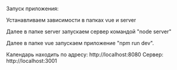 Запуск приложения: 

Устанавливаем зависимости в папках vue и server

Далее в папке server запускаем сервер командой "node server"

Далее в папке vue запускаем приложение "npm run dev".

Календарь находить по адресу: http://localhost:8080
Сервер: http://localhost:3001
